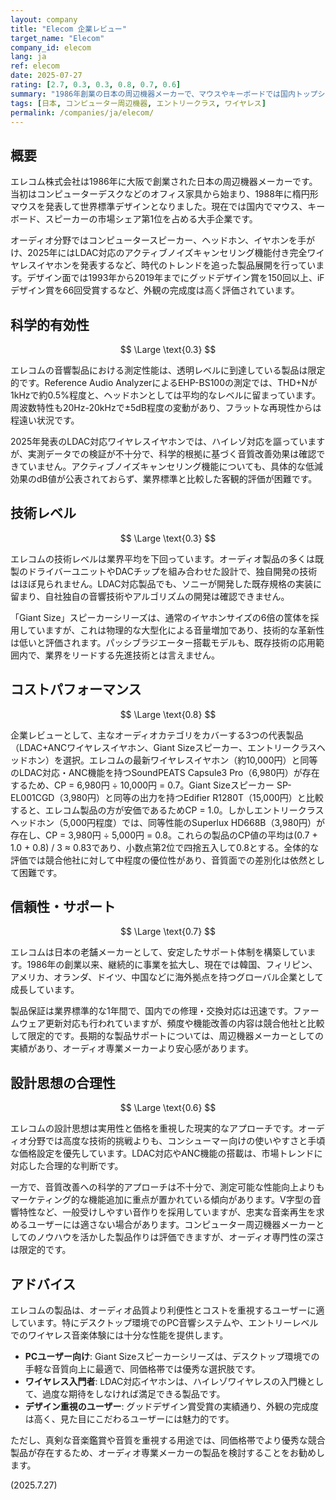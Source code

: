 ```yaml
---
layout: company
title: "Elecom 企業レビュー"
target_name: "Elecom"
company_id: elecom
lang: ja
ref: elecom
date: 2025-07-27
rating: [2.7, 0.3, 0.3, 0.8, 0.7, 0.6]
summary: "1986年創業の日本の周辺機器メーカーで、マウスやキーボードでは国内トップシェアを誇ります。オーディオ分野では主にコンピュータースピーカーやエントリークラスのイヤホンを展開していますが、測定性能や技術革新の面では限定的です。LDAC対応ワイヤレスイヤホンなど製品も投入していますが、同価格帯の競合製品と比較すると優位性は低く、オーディオ専業メーカーと比べて技術的な深みに欠ける傾向があります。"
tags: [日本, コンピューター周辺機器, エントリークラス, ワイヤレス]
permalink: /companies/ja/elecom/
---
```


## 概要

エレコム株式会社は1986年に大阪で創業された日本の周辺機器メーカーです。当初はコンピューターデスクなどのオフィス家具から始まり、1988年に楕円形マウスを発表して世界標準デザインとなりました。現在では国内でマウス、キーボード、スピーカーの市場シェア第1位を占める大手企業です。

オーディオ分野ではコンピュータースピーカー、ヘッドホン、イヤホンを手がけ、2025年にはLDAC対応のアクティブノイズキャンセリング機能付き完全ワイヤレスイヤホンを発表するなど、時代のトレンドを追った製品展開を行っています。デザイン面では1993年から2019年までにグッドデザイン賞を150回以上、iFデザイン賞を66回受賞するなど、外観の完成度は高く評価されています。

## 科学的有効性

$$ \Large \text{0.3} $$

エレコムの音響製品における測定性能は、透明レベルに到達している製品は限定的です。Reference Audio AnalyzerによるEHP-BS100の測定では、THD+Nが1kHzで約0.5%程度と、ヘッドホンとしては平均的なレベルに留まっています。周波数特性も20Hz-20kHzで±5dB程度の変動があり、フラットな再現性からは程遠い状況です。

2025年発表のLDAC対応ワイヤレスイヤホンでは、ハイレゾ対応を謳っていますが、実測データでの検証が不十分で、科学的根拠に基づく音質改善効果は確認できていません。アクティブノイズキャンセリング機能についても、具体的な低減効果のdB値が公表されておらず、業界標準と比較した客観的評価が困難です。

## 技術レベル

$$ \Large \text{0.3} $$

エレコムの技術レベルは業界平均を下回っています。オーディオ製品の多くは既製のドライバーユニットやDACチップを組み合わせた設計で、独自開発の技術はほぼ見られません。LDAC対応製品でも、ソニーが開発した既存規格の実装に留まり、自社独自の音響技術やアルゴリズムの開発は確認できません。

「Giant Size」スピーカーシリーズは、通常のイヤホンサイズの6倍の筐体を採用していますが、これは物理的な大型化による音量増加であり、技術的な革新性は低いと評価されます。パッシブラジエーター搭載モデルも、既存技術の応用範囲内で、業界をリードする先進技術とは言えません。

## コストパフォーマンス

$$ \Large \text{0.8} $$

企業レビューとして、主なオーディオカテゴリをカバーする3つの代表製品（LDAC+ANCワイヤレスイヤホン、Giant Sizeスピーカー、エントリークラスヘッドホン）を選択。エレコムの最新ワイヤレスイヤホン（約10,000円）と同等のLDAC対応・ANC機能を持つSoundPEATS Capsule3 Pro（6,980円）が存在するため、CP = 6,980円 ÷ 10,000円 = 0.7。Giant Sizeスピーカー SP-EL001CGD（3,980円）と同等の出力を持つEdifier R1280T（15,000円）と比較すると、エレコム製品の方が安価であるためCP = 1.0。しかしエントリークラスヘッドホン（5,000円程度）では、同等性能のSuperlux HD668B（3,980円）が存在し、CP = 3,980円 ÷ 5,000円 = 0.8。これらの製品のCP値の平均は(0.7 + 1.0 + 0.8) / 3 ≈ 0.83であり、小数点第2位で四捨五入して0.8とする。全体的な評価では競合他社に対して中程度の優位性があり、音質面での差別化は依然として困難です。

## 信頼性・サポート

$$ \Large \text{0.7} $$

エレコムは日本の老舗メーカーとして、安定したサポート体制を構築しています。1986年の創業以来、継続的に事業を拡大し、現在では韓国、フィリピン、アメリカ、オランダ、ドイツ、中国などに海外拠点を持つグローバル企業として成長しています。

製品保証は業界標準的な1年間で、国内での修理・交換対応は迅速です。ファームウェア更新対応も行われていますが、頻度や機能改善の内容は競合他社と比較して限定的です。長期的な製品サポートについては、周辺機器メーカーとしての実績があり、オーディオ専業メーカーより安心感があります。

## 設計思想の合理性

$$ \Large \text{0.6} $$

エレコムの設計思想は実用性と価格を重視した現実的なアプローチです。オーディオ分野では高度な技術的挑戦よりも、コンシューマー向けの使いやすさと手頃な価格設定を優先しています。LDAC対応やANC機能の搭載は、市場トレンドに対応した合理的な判断です。

一方で、音質改善への科学的アプローチは不十分で、測定可能な性能向上よりもマーケティング的な機能追加に重点が置かれている傾向があります。V字型の音響特性など、一般受けしやすい音作りを採用していますが、忠実な音楽再生を求めるユーザーには適さない場合があります。コンピューター周辺機器メーカーとしてのノウハウを活かした製品作りは評価できますが、オーディオ専門性の深さは限定的です。

## アドバイス

エレコムの製品は、オーディオ品質より利便性とコストを重視するユーザーに適しています。特にデスクトップ環境でのPC音響システムや、エントリーレベルでのワイヤレス音楽体験には十分な性能を提供します。

- **PCユーザー向け**: Giant Sizeスピーカーシリーズは、デスクトップ環境での手軽な音質向上に最適で、同価格帯では優秀な選択肢です。
- **ワイヤレス入門者**: LDAC対応イヤホンは、ハイレゾワイヤレスの入門機として、過度な期待をしなければ満足できる製品です。
- **デザイン重視のユーザー**: グッドデザイン賞受賞の実績通り、外観の完成度は高く、見た目にこだわるユーザーには魅力的です。

ただし、真剣な音楽鑑賞や音質を重視する用途では、同価格帯でより優秀な競合製品が存在するため、オーディオ専業メーカーの製品を検討することをお勧めします。

(2025.7.27)
